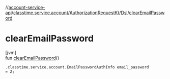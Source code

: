 //[account-service-api](../../../../index.md)/[classtime.service.account](../../index.md)/[AuthorizationRequestKt](../index.md)/[Dsl](index.md)/[clearEmailPassword](clear-email-password.md)

# clearEmailPassword

[jvm]\
fun [clearEmailPassword](clear-email-password.md)()

<code>.classtime.service.account.EmailPasswordAuthInfo email_password = 2;</code>
